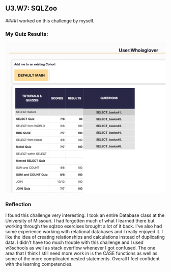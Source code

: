 ## U3.W7: SQLZoo

####I worked on this challenge by myself.



### My Quiz Results:
<!-- Include the link to your image (saved in the imgs folder) to display it inline. -->

![image](../imgs/sqlzoo_quiz.jpg)


### Reflection

I found this challenge very interesting.  I took an entire Database class at the University of Missouri.  I had forgotten much of what I learned there but working through the sqlzoo exercises brought a lot of it back.  I've also had some experience working with relational databases and I really enjoyed it.  I like the idea of creating relationships and calculations instead of duplicating data.  I didn't have too much trouble with this challenge and I used w3schools as well as stack overflow whenever I got confused.  The one area that I think I still need more work in is the CASE functions as well as some of the more complicated nested statements.  Overall I feel confident with the learning competencies. 
